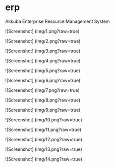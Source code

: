 # erp
Akkuba Enterprise Resource Management System



![Screenshot] (img/1.png?raw=true)

![Screenshot] (img/2.png?raw=true)

![Screenshot] (img/3.png?raw=true)

![Screenshot] (img/4.png?raw=true)

![Screenshot] (img/5.png?raw=true)

![Screenshot] (img/6.png?raw=true)

![Screenshot] (img/7.png?raw=true)

![Screenshot] (img/8.png?raw=true)

![Screenshot] (img/9.png?raw=true)

![Screenshot] (img/10.png?raw=true)

![Screenshot] (img/11.png?raw=true)

![Screenshot] (img/12.png?raw=true)

![Screenshot] (img/13.png?raw=true)

![Screenshot] (img/14.png?raw=true)
